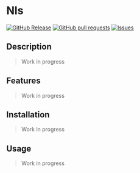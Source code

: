 # Nls
[![GitHub Release](https://img.shields.io/github/release/zjayers/nls.svg?style=flat)](https://github.com/zjayers/nls/releases)
[![GitHub pull requests](https://img.shields.io/github/issues-pr/zjayers/nls.svg?style=flat)](https://github.com/zjayers/nls/pulls)
[![Issues](https://img.shields.io/github/issues-raw/zjayers/nls.svg?maxAge=25000)](https://github.com/zjayers/nls/issues)

## Description

> Work in progress

## Features

> Work in progress

## Installation

> Work in progress

## Usage

> Work in progress
